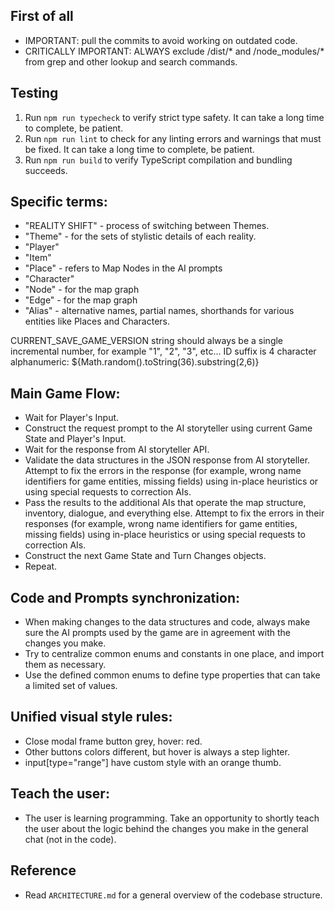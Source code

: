 
## First of all
  - IMPORTANT: pull the commits to avoid working on outdated code.
  - CRITICALLY IMPORTANT: ALWAYS exclude /dist/* and /node_modules/* from grep and other lookup and search commands.

## Testing
1. Run `npm run typecheck` to verify strict type safety. It can take a long time to complete, be patient.
2. Run `npm run lint` to check for any linting errors and warnings that must be fixed. It can take a long time to complete, be patient.
3. Run `npm run build` to verify TypeScript compilation and bundling succeeds.

## Specific terms:
  - "REALITY SHIFT" - process of switching between Themes.
  - "Theme" - for the sets of stylistic details of each reality.
  - "Player"
  - "Item"
  - "Place" - refers to Map Nodes in the AI prompts
  - "Character"
  - "Node" - for the map graph
  - "Edge" - for the map graph
  - "Alias" - alternative names, partial names, shorthands for various entities like Places and Characters.

CURRENT_SAVE_GAME_VERSION string should always be a single incremental number, for example "1", "2", "3", etc...
ID suffix is 4 character alphanumeric: ${Math.random().toString(36).substring(2,6)}

## Main Game Flow:
 - Wait for Player's Input.
 - Construct the request prompt to the AI storyteller using current Game State and Player's Input.
 - Wait for the response from AI storyteller API.
 - Validate the data structures in the JSON response from AI storyteller. Attempt to fix the errors in the response (for example, wrong name identifiers for game entities, missing fields) using in-place heuristics or using special requests to correction AIs.
 - Pass the results to the additional AIs that operate the map structure, inventory, dialogue, and everything else. Attempt to fix the errors in their responses (for example, wrong name identifiers for game entities, missing fields) using in-place heuristics or using special requests to correction AIs.
 - Construct the next Game State and Turn Changes objects.
 - Repeat.

## Code and Prompts synchronization:
 - When making changes to the data structures and code, always make sure the AI prompts used by the game are in agreement with the changes you make.
 - Try to centralize common enums and constants in one place, and import them as necessary.
 - Use the defined common enums to define type properties that can take a limited set of values.

## Unified visual style rules:
 - Close modal frame button grey, hover: red.
 - Other buttons colors different, but hover is always a step lighter.
 - input[type="range"] have custom style with an orange thumb.

## Teach the user:
 - The user is learning programming. Take an opportunity to shortly teach the user about the logic behind the changes you make in the general chat (not in the code).

## Reference
 - Read `ARCHITECTURE.md` for a general overview of the codebase structure.

